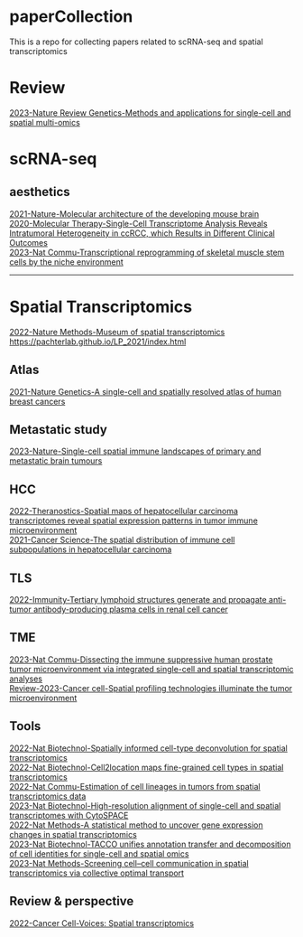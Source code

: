 # paperCollection
This is a repo for collecting papers related to scRNA-seq and spatial transcriptomics

# Review
[2023-Nature Review Genetics-Methods and applications for single-cell and spatial multi-omics](https://www.nature.com/articles/s41576-023-00580-2)  

# scRNA-seq
## aesthetics 
[2021-Nature-Molecular architecture of the developing mouse brain](https://www.nature.com/articles/s41586-021-03775-x)  
[2020-Molecular Therapy-Single-Cell Transcriptome Analysis Reveals Intratumoral Heterogeneity in ccRCC, which Results in Different Clinical Outcomes](https://www.cell.com/molecular-therapy-family/molecular-therapy/fulltext/S1525-0016(20)30205-7)  
[2023-Nat Commu-Transcriptional reprogramming of skeletal muscle stem cells by the niche environment](https://www.nature.com/articles/s41467-023-36265-x)

-----

# Spatial Transcriptomics

[2022-Nature Methods-Museum of spatial transcriptomics](https://www.nature.com/articles/s41592-022-01409-2#change-history)  
https://pachterlab.github.io/LP_2021/index.html

## Atlas
[2021-Nature Genetics-A single-cell and spatially resolved atlas of human breast cancers](https://www.nature.com/articles/s41588-021-00911-1)

## Metastatic study
[2023-Nature-Single-cell spatial immune landscapes of primary and metastatic brain tumours](https://www.nature.com/articles/s41586-022-05680-3)

## HCC
[2022-Theranostics-Spatial maps of hepatocellular carcinoma transcriptomes reveal spatial expression patterns in tumor immune microenvironment](https://www.ncbi.nlm.nih.gov/pmc/articles/PMC9169356/)    
[2021-Cancer Science-The spatial distribution of immune cell subpopulations in hepatocellular carcinoma](https://onlinelibrary.wiley.com/doi/10.1111/cas.15202)

## TLS
[2022-Immunity-Tertiary lymphoid structures generate and propagate anti-tumor antibody-producing plasma cells in renal cell cancer](https://www.sciencedirect.com/science/article/pii/S1074761322000814?ref=pdf_download&fr=RR-2&rr=7a212349bfe50428)

## TME
[2023-Nat Commu-Dissecting the immune suppressive human prostate tumor microenvironment via integrated single-cell and spatial transcriptomic analyses](https://www.nature.com/articles/s41467-023-36325-2)  
[Review-2023-Cancer cell-Spatial profiling technologies illuminate the tumor microenvironment](https://www.cell.com/cancer-cell/pdf/S1535-6108(23)00010-7.pdf)

## Tools
[2022-Nat Biotechnol-Spatially informed cell-type deconvolution for spatial transcriptomics](https://www.nature.com/articles/s41587-022-01273-7)  
[2022-Nat Biotechnol-Cell2location maps fine-grained cell types in spatial transcriptomics](https://www.nature.com/articles/s41587-021-01139-4)   
[2022-Nat Commu-Estimation of cell lineages in tumors from spatial transcriptomics data](https://www.nature.com/articles/s41467-023-36062-6)  
[2023-Nat Biotechnol-High-resolution alignment of single-cell and spatial transcriptomes with CytoSPACE](https://www.nature.com/articles/s41587-023-01697-9)  
[2022-Nat Methods-A statistical method to uncover gene expression changes in spatial transcriptomics](https://www.nature.com/articles/s41592-022-01576-2)  
[2023-Nat Biotechnol-TACCO unifies annotation transfer and decomposition of cell identities for single-cell and spatial omics](https://www.nature.com/articles/s41587-023-01657-3)  
[2023-Nat Methods-Screening cell–cell communication in spatial transcriptomics via collective optimal transport](https://www.nature.com/articles/s41592-022-01728-4)


## Review & perspective
[2022-Cancer Cell-Voices: Spatial transcriptomics](https://www.cell.com/cancer-cell/pdf/S1535-6108(22)00385-3.pdf)  


